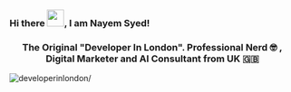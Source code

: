 ### Hi there <img src="https://raw.githubusercontent.com/MartinHeinz/MartinHeinz/master/wave.gif" width="30px">, I am Nayem Syed!

<h3 align="center">The Original "Developer In London". Professional Nerd 🤓  , Digital Marketer and AI Consultant from UK 🇬🇧</h3>
<p align="left"> <img src=https://komarev.com/ghpvc/?username=developerinlondon alt=developerinlondon/> </p>

<!--
**developerinlondon/developerinlondon** is a ✨ _special_ ✨ repository because its `README.md` (this file) appears on your GitHub profile.

Here are some ideas to get you started:

- 🔭 I’m currently working on ...
- 🌱 I’m currently learning ...
- 👯 I’m looking to collaborate on ...
- 🤔 I’m looking for help with ...
- 💬 Ask me about ...
- 📫 How to reach me: ...
- 😄 Pronouns: ...
- ⚡ Fun fact: ...
-->
